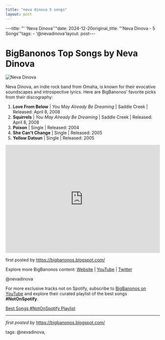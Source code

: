 ```yaml
---
title: "neva dinova 5 songs"
layout: post
---
```

---title: "' 'Neva Dinova''"date: 2024-12-20original_title: "'Neva Dinova - 5 Songs'"tags:  - '@nevadinova'layout: post---<h1>BigBanonos Top Songs by Neva Dinova</h1><img src="https://i.ticketweb.com/i/00/09/75/75/88/Artist.jpg?v=2" alt="Neva Dinova"> <p>Neva Dinova, an indie rock band from Omaha, is known for their evocative soundscapes and introspective lyrics. Here are BigBanonos' favorite picks from their discography:</p> <ol> <li><strong>Love From Below</strong> | <em>You May Already Be Dreaming</em> | Saddle Creek | Released: April 8, 2008</li> <li><strong>Squirrels</strong> | <em>You May Already Be Dreaming</em> | Saddle Creek | Released: April 8, 2008</li> <li><strong>Poison</strong> | Single | Released: 2004</li> <li><strong>She Can't Change</strong> | Single | Released: 2005</li> <li><strong>Yellow Datsun</strong> | Single | Released: 2005</li></ol> <div> <iframe src="https://open.spotify.com/embed/playlist/3ddJZYLQiQBjGl4Ak8aolJ?utm_source=generator" width="100%" height="352" frameborder="0" allow="autoplay; clipboard-write; encrypted-media; fullscreen; picture-in-picture" loading="lazy"></iframe></div> <p>first posted by <a href="https://bigbanonos.blogspot.com/">https://bigbanonos.blogspot.com/</a></p> <div> <p>Explore more BigBanonos content: <a href="https://bigbanonos.blogspot.com/">Website</a> | <a href="https://www.youtube.com/@BigBanonos">YouTube</a> | <a href="https://x.com/bigbanonos">Twitter</a></p></div> <!-- Tags --><p>@nevadinova</p><!--Subscribe and Playlist Links--><div>    <p>For more exclusive tracks not on Spotify, subscribe to <a href="https://www.youtube.com/@BigBanonos" target="_blank">BigBanonos on YouTube</a> and explore their curated playlist of the best songs <strong>#NotOnSpotify</strong>.</p>    <p><a href="https://www.youtube.com/playlist?list=PLtuNtuTatqI0kFahUCbtbfenC_ET5O_tr" target="_blank">Best Songs #NotOnSpotify Playlist<br /></a></p></div><hr /><p><em>first posted by</em> <a href="https://bigbanonos.blogspot.com/" rel="noopener" target="_new">https://bigbanonos.blogspot.com/</a></p><p>tags: @nevadinova,</p>